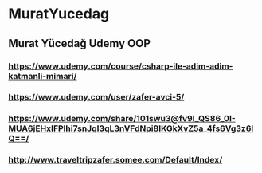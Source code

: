 # MuratYucedag
## Murat Yücedağ Udemy OOP 
### https://www.udemy.com/course/csharp-ile-adim-adim-katmanli-mimari/
### https://www.udemy.com/user/zafer-avci-5/
### https://www.udemy.com/share/101swu3@fv9I_QS86_0I-MUA6jEHxIFPlhi7snJqI3qL3nVFdNpi8IKGkXvZ5a_4fs6Vg3z6lQ==/
### http://www.traveltripzafer.somee.com/Default/Index/
 
